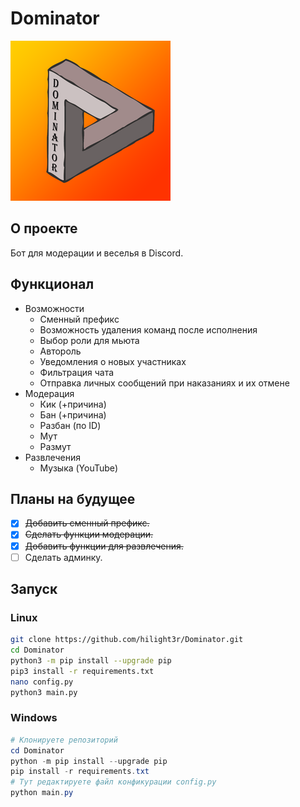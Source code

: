 # Dominator
![Логитип бота Dominator](./images/1.png)

## О проекте
Бот для модерации и веселья в Discord.

## Функционал
- Возможности
    - Сменный префикс
    - Возможность удаления команд после исполнения
    - Выбор роли для мьюта
    - Автороль
    - Уведомления о новых участниках
    - Фильтрация чата
    - Отправка личных сообщений при наказаниях и их отмене
- Модерация
    - Кик (+причина)
    - Бан (+причина)
    - Разбан (по ID)
    - Мут
    - Размут
- Развлечения
    - Музыка (YouTube)
    

## Планы на будущее
- [x] ~~Добавить сменный префикс.~~
- [x] ~~Сделать функции модерации.~~
- [x] ~~Добавить функции для развлечения.~~
- [ ] Сделать админку.

## Запуск
### Linux
```bash
git clone https://github.com/hilight3r/Dominator.git
cd Dominator
python3 -m pip install --upgrade pip
pip3 install -r requirements.txt
nano config.py
python3 main.py
```
### Windows
```powershell
# Клонируете репозиторий
cd Dominator
python -m pip install --upgrade pip
pip install -r requirements.txt
# Тут редактируете файл конфикурации config.py
python main.py
```
